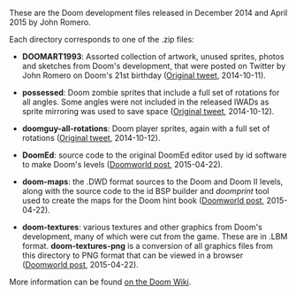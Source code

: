 These are the Doom development files released in December 2014 and
April 2015 by John Romero.

Each directory corresponds to one of the .zip files:

* **DOOMART1993**: Assorted collection of artwork, unused sprites, photos
  and sketches from Doom's development, that were posted on Twitter by
  John Romero on Doom's 21st birthday
  ([Original tweet](https://twitter.com/romero/status/542972877591425024),
  2014-10-11).

* **possessed**: Doom zombie sprites that include a full set of rotations
  for all angles. Some angles were not included in the released IWADs as
  sprite mirroring was used to save space
  ([Original tweet](https://twitter.com/romero/status/543362629977124865),
  2014-10-12).

* **doomguy-all-rotations**: Doom player sprites, again with a full set of
  rotations
  ([Original tweet](https://twitter.com/romero/status/543372859368689664),
  2014-10-12).

* **DoomEd**: source code to the original DoomEd editor used by id software
  to make Doom's levels
  ([Doomworld post](http://www.doomworld.com/vb/post/1363790), 2015-04-22).

* **doom-maps**: the .DWD format sources to the Doom and Doom II levels,
  along with the source code to the id BSP builder and *doomprint* tool
  used to create the maps for the Doom hint book
  ([Doomworld post](http://www.doomworld.com/vb/post/1363800), 2015-04-22).

* **doom-textures**: various textures and other graphics from Doom's
  development, many of which were cut from the game. These are in .LBM
  format. **doom-textures-png** is a conversion of all graphics files
  from this directory to PNG format that can be viewed in a browser
  ([Doomworld post](http://www.doomworld.com/vb/post/1363830), 2015-04-22).

More information can be found
[on the Doom Wiki](http://doomwiki.org/wiki/2015_Doom_source_data_release).

